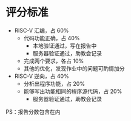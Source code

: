 # 评分标准

- RISC-V 汇编，占 60%
  - 代码功能正确，占 40%
    - 本地验证通过，写在报告中
    - 服务器验证通过，助教会记录
  - 完成两个要求，各占 10%
  - 其他的优化，发现作业中的问题可酌情加分
- RISC-V 逆向，占 40%
  - 分析出程序功能，占 20%
  - 能够写出功能相同的程序源代码，占 20%
    - 服务器验证通过，助教会记录

PS：报告分数包含在内
